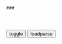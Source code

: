 ```tip
### 
```

<table id="tbc" style="white-space:pre-wrap">
</table>
<button onclick="toggleb()">toggle</button>
<button onclick="loadparse()">loadparse</button>
<br>
<!-- 🌸<br>🍅-　-🍑<hr>🍀 -->
<pre>
<textarea rows="30" cols="100" style="display: none" id="tar">

马克龙工作憔悴照片在社交媒体传播，被嘲“摆拍”
https://mbd.baidu.com/newspage/data/landingsuper?context=%7B%22nid%22%3A%22news_9445626943609083152%22%7D&n_type=-1&p_from=-1

https://pics1.baidu.com/feed/8c1001e93901213f0e432e0e3be335db2e2e95fa.png?token=58d5e88b4b06eb45836f09b35d45c6a7.png

https://pics4.baidu.com/feed/9825bc315c6034a81840643fa1174a5e082376f8.png?token=5d51a4f0dab448d9b12a359816c934fa.png

https://pics0.baidu.com/feed/a6efce1b9d16fdfacb194fffd88b8f5e94ee7bbc.png?token=de140b73885c9c82bec98ce6b574a6bb.png

<font size="1" style="color:#DCDCDC">2022-03-11</font>

白人z府掌q南非期间，大施“好邻居”z策，一个对黑人的阴谋！,财经,商界名人,好看视频
https://haokan.baidu.com/v?vid=13503801345405375476&sfrom=baidu-feed

这个恶毒的通行证法令，让黑人脖子上的枷锁越收越紧。

通行证变成了一本小册子，这上面记录了一个人的姓名，年龄，职业，照片，居住许可还有犯罪记录，税务资料以及每个月由雇主签属的就业证明等等信息。

上百万黑人不知道触犯了其中的哪一条，就会被抓起来送到l改农场，在那里接受超常的剥削。他们妻离子散，流离失所。

曼德拉和他的青年联盟进行了旷日持久的斗争，但是对改变现状没有什么作用。

<font size="1" style="color:#DCDCDC">2022-03-11</font>

1960年，南非发生“沙佩维尔”惨案，z府当街屠杀黑人mz！,历史,zg历史,好看视频
https://haokan.baidu.com/v?pd=wisenatural&vid=5672623819421964441

<font size="1" style="color:#DCDCDC">2022-03-11</font>

跟水一个价？zg女子在e罗斯拿银联卡加油，便宜到笑出鹅叫,sh,奇闻轶事,好看视频
https://haokan.baidu.com/v?vid=187073398017636709&sfrom=baidu-feed

<font size="1" style="color:#DCDCDC">2022-03-11</font>

短视频噬老化
https://mbd.baidu.com/newspage/data/landingsuper?context=%7B%22nid%22%3A%22news_9896214956339765017%22%7D&n_type=-1&p_from=-1

“自从给父母安装了抖音、快手极速版 APP，他们吃完饭第一时间就是躺在沙发上刷手机，从时事热点到家长里短，从海外局势到婆媳关系，站着刷，坐着刷，去厕所刷，睡觉前躺在床上也要刷，短视频对老年人的魔力可比对年轻人大太多了。” 同事小陈聊到短视频对她爸妈的影响，气不打一处来。

和小陈不同的是，小张要处理的问题显然要棘手很多，“我爸现在接个电话都必须要看广告，这是什么垃圾手机和垃圾软件？”

在不断的卡顿、黑屏后，八私发现这款手机里装载了 6 个 Wi-Fi 助手，数不清的清理软件，还有好多不知名的隐藏在图标软件。“比装了流氓软件的笔记本电脑开机还要夸张。”

“我每隔两天就要帮妈妈卸载一次抖音极速版，她不喜欢，但总会不知道在什么时候就下载了。” 一位网友在他的视频下留言。

<font size="1" style="color:#DCDCDC">2022-03-11</font>

扎哈罗娃：m斯科不会允许ze发生冲突 - 2022年3月17日, e罗斯卫星通讯社
https://sputniknews.cn/20220317/1040110232.html

<font size="1" style="color:#DCDCDC">2022-03-18</font>

e学者：ze不会因新冠疫情起冲突
https://m.gmw.cn/baijia/2020-05/06/1301204116.html

<font size="1" style="color:#DCDCDC">2022-03-18</font>

珍宝岛事件后，从不吃亏的苏军在新x报复，我军38人全部遇难
https://view.inews.qq.com/a/20211207A0CQAV00?startextras=undefined&from=amptj

<font size="1" style="color:#DCDCDC">2022-03-18</font>

69年z苏冲突始末：苏联曾武力威胁mzd_历史频道_新浪网
http://history.sina.com.cn/bk/jgcqs/2013-12-02/093875582.shtml?cre=newspagepc&mod=f&loc=3&r=99&doct=0&rfunc=100

　　1960年8月，苏联在zg新疆博孜艾格尔山口附近地区挑起了第一次边境事件，1962年4月，又在新疆伊犁、塔城地区策动6万余zggm越境逃往苏联，并于5月策动了伊宁b乱事件。

<font size="1" style="color:#DCDCDC">2022-03-18</font>

珍宝岛反击战：苏联欲对我g实施外科手术核打击，因美g反对流产_腾讯新闻
https://new.qq.com/omn/20201130/20201130A06TSQ00.html

<font size="1" style="color:#DCDCDC">2022-03-18</font>

e罗斯驻h大使馆发博引众怒！胡xj：h参崴已是e领土 尊重现状
https://baijiahao.baidu.com/s?id=1671159602270725346&wfr=spider&for=pc

“f拉迪沃斯托克”的z文含义：统治东方。

<font size="1" style="color:#DCDCDC">2022-03-12</font>

这一次，70岁的普j成功让世人看透了西方的阴谋
https://view.inews.qq.com/a/20220311A04ITQ00

普j说：“许多gj已习惯了卑躬屈膝，顺从地接受其宗主g决定的生活。

<font size="1" style="color:#DCDCDC">2022-03-11</font>

“说别人就是在说你自己”，美媒提出一无脑问题，普京j严肃回应
https://baijiahao.baidu.com/s?id=1702804555306019131&wfr=spider&for=pc

这一次普j做出了严肃回应：“说别人就是在说你自己”！

<font size="1" style="color:#DCDCDC">2022-03-12</font>

赵lj：美方个别g员“撒谎不打草稿”
https://mbd.baidu.com/newspage/data/landingsuper?context=%7B%22nid%22%3A%22news_9269617706231701730%22%7D&n_type=-1&p_from=-1

<font size="1" style="color:#DCDCDC">2022-03-17</font>

赵lj：当你伸出手指责别人 别忘了还有三根手指指向自己
http://v.cctv.com/2022/03/10/VIDE6yqBsmdEQUIBrdTG0Yws220310.shtml

<font size="1" style="color:#DCDCDC">2022-03-11</font>

那些整天把“普j大帝”挂在嘴边的 “精俄”们，普j是你亲爹吗？ - 知乎
https://zhuanlan.zhihu.com/p/370767332

<font size="1" style="color:#DCDCDC">2022-03-11</font>

周蓬a：会见外gz要也频频迟到，普j傲慢无礼
https://www.sohu.com/a/242474678_115438

zg莫名其妙地存在着大量的“普粉”，或者叫“精普”。几天前，我还曾写过一篇题为《普j因伞失态，竟有zg“普粉”替他洗地》的文章，直指zg“普粉”的弱智。

<font size="1" style="color:#DCDCDC">2022-03-11</font>

遗传自妈妈的头柱—炭治郎，鬼见了都说好！,动漫,日本动漫,好看视频
https://haokan.baidu.com/v?vid=4665210218165065947&sfrom=baidu-feed

<font size="1" style="color:#DCDCDC">2022-03-12</font>

游戏王：海马已被仇恨吞噬了，要不是木马的劝说，他就无法回头了,动漫,日本动漫,好看视频
https://haokan.baidu.com/v?vid=7990079938734202404&sfrom=baidu-feed

哥哥以前也是这样的，以前的哥哥真的是打从心里喜欢玩游戏的，我最喜欢那时候的哥哥的笑容了。

然后我也希望你能恢复成以前哪个哥哥。

<font size="1" style="color:#DCDCDC">2022-03-11</font>

90后身体数据惨不忍睹，手机才是罪魁祸首
https://mbd.baidu.com/newspage/data/landingsuper?context=%7B%22nid%22%3A%22news_9269670684828286417%22%7D&n_type=-1&p_from=-1

https://pics2.baidu.com/feed/37d3d539b6003af349ce0c463789c4561138b6c9.jpeg?token=5760954484b0a6ead7d709936c3f4a11.jpg

<font size="1" style="color:#DCDCDC">2022-03-11</font>

当“网瘾老年”变成一门生意
https://mbd.baidu.com/newspage/data/landingsuper?context=%7B%22nid%22%3A%22news_9630623713450623325%22%7D&n_type=-1&p_from=-1

<font size="1" style="color:#DCDCDC">2022-03-11</font>

李kq：说破千言万语不如干成实事一桩
http://news.cyol.com/gb/xwzt/articles/2022-03/11/content_VA48Jc4J0.html

<font size="1" style="color:#DCDCDC">2022-03-11</font>

企图恶意引导m意制造对立，“g独”钟庭y疑似操弄e乌冲突m调
https://mbd.baidu.com/newspage/data/landingsuper?context=%7B%22nid%22%3A%22news_8887420734184082401%22%7D&n_type=-1&p_from=-1

<font size="1" style="color:#DCDCDC">2022-03-11</font>

银魂：十四消灭沙鲁只为能抽到烟，沙鲁的愿望太大众化,动漫,日本动漫,好看视频
https://haokan.baidu.com/v?vid=10880329464440401418&sfrom=baidu-feed

<font size="1" style="color:#DCDCDC">2022-03-11</font>

安迪向奇点求婚，奇点直接兴奋点头：不许始乱终弃！|影视|电影|电视剧_新浪新闻
http://k.sina.com.cn/article_6438205032_m17fbf366800100z20t.html

<font size="1" style="color:#DCDCDC">2022-03-11</font>

辛亥g命：袁世凯进宫请求拨款打仗，不料竟逼得太后大哭,影视,历史片,好看视频
https://haokan.baidu.com/v?vid=8728457270122888913&sfrom=baidu-feed

咱们犯不着那么心急火燎，得让朝廷知道，要是断了钱粮这神鬼都不听使唤。

我给你交个底，这次如果朝廷不把银子凑够，我决不再战。

我原以为能轻易地打下来，可是这些g命军太难啃，而且弹药匮乏粮饷不济。太后，臣决定武昌停战，实在是迫不得已。

<!-- 秦使章邯将而东征，章邯因以三军之众要市於外，以谋其上。群臣之不信，可见於此矣。 -->

你要是想议和，我良弼头一个不答应。
　您要是为朝廷担忧，就应该毁家纾难，竭诚报效。倒是把你家的私房钱拿出点来。a龖龖龖

平日里你们都嚷嚷不休，装出一副忠臣的样子。当今，gj危急，你们却让然守护一己之私，不亡g没有天理。a龖龖龖

四g银行团受孙文的蛊惑，怕是要把咱们的粮草断得干干净净。

美g滥用美元霸q频频操控这个机构冻结e罗斯海外资产
https://baijiahao.baidu.com/s?id=1726923294356666536&wfr=spider&for=pc

猪玩偶敲鼓。a龖囗囗

<font size="1" style="color:#DCDCDC">2022-03-11</font>

gj为什么要管k媒体？为何马化t都说腾讯能被替换，看普j遭遇,科技,移动互联网,好看视频
https://haokan.baidu.com/v?vid=15060983142696805180&sfrom=baidu-feed

如果我愿意，我可以让一只猴子来当e罗斯的总统。

<font size="1" style="color:#DCDCDC">2022-03-11</font>

梅德韦杰夫：那些离开e罗斯的西方公司将很难回归
https://mbd.baidu.com/newspage/data/landingsuper?context=%7B%22nid%22%3A%22news_10191656741476037180%22%7D&n_type=-1&p_from=-1

e罗斯zf正在研究措施，应对外g公司的大规模撤离，其中包括将撤离外g公司的资产进行破产和g有化等。

<font size="1" style="color:#DCDCDC">2022-03-11</font>

乌军无人机导弹拦截俄方坦克，e乌两军基辅东郊激战现场曝光,g际,g际sh,好看视频
https://haokan.baidu.com/v?vid=5477401684403813408&sfrom=baidu-feed

<font size="1" style="color:#DCDCDC">2022-03-11</font>

翁美l在单亲家庭长大，内心缺乏安全感，性格十分敏感,综艺,综艺综合,好看视频
https://haokan.baidu.com/v?vid=7207593365239268616&sfrom=baidu-feed

<font size="1" style="color:#DCDCDC">2022-03-11</font>

e知名设计师被巴黎时装周“封杀”，或因曾为e军设计制服
https://mbd.baidu.com/newspage/data/landingsuper?context=%7B%22nid%22%3A%22news_9262313212494448756%22%7D&n_type=-1&p_from=-1

p一下又不会死6BKQX
艺术是无g界的，但是人有g籍

l泉老儒菜刀
强盗嘴脸

<font size="1" style="color:#DCDCDC">2022-03-11</font>

</textarea>
</pre>
<!-- 🍀<br>🍑-　-🍅<hr>🌸 -->

```note
```

<script src="https://cdn.jsdelivr.net/npm/jquery@3.5.1/dist/jquery.min.js"></script>

<link rel="stylesheet" href="https://cdn.jsdelivr.net/gh/fancyapps/fancybox@3.5.7/dist/jquery.fancybox.min.css" />
<script src="https://cdn.jsdelivr.net/gh/fancyapps/fancybox@3.5.7/dist/jquery.fancybox.min.js"></script>

<script type="text/javascript">

var __urlRegex = /(\b(https?|ftp|file):\/\/[-A-Z0-9+&@#\/%?=~_|!:,.;]*[-A-Z0-9+&@#\/%=~_|])/ig;
var __imgRegex = /\.(?:jpe?g|gif|png|webp)$/i;

loadparse();

function parseURL($string){

    var exp = __urlRegex;
    return $string.replace(exp,function(match){
            __imgRegex.lastIndex=0;
            if(__imgRegex.test(match)){
                return '<a data-fancybox="gallery" href="' + match.replace("/p=700", "")
                 + '"><img src="' + match.replace("/p=700", "/p=160x200")+'" width="64"></a>';
            }
            else{
                return '<a href="' + match + '" target="_blank">' + match + '</a>';
            }
        }
    );
}

function loadparse() {
  tbc.innerHTML = parseURL(tar.value);
}

function toggleb() {
  var x = document.getElementById("tar");
  if (x.style.display === "none") {
    x.style.display = "";
  } else {
    x.style.display = "none";
  }
}

</script>
